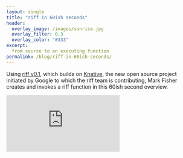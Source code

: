 ```yaml
---
layout: single
title: "riff in 60ish seconds"
header:
  overlay_image: /images/sunrise.jpg
  overlay_filter: 0.3
  overlay_color: "#333"
excerpt:
  from source to an executing function
permalink: /blog/riff-in-60ish-seconds/
---
```


Using [riff v0.1](https://projectriff.io/blog/announcing-riff-0-1-0-on-Knative/), which builds on [Knative](https://github.com/knative/docs), the new open source project initiated by Google to which the riff team is contributing, Mark Fisher creates and invokes a riff function in this 60ish second overview.

<iframe src="https://www.youtube.com/embed/izSLUdTSOF8" frameborder="0" allowfullscreen></iframe>